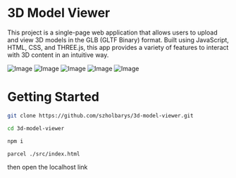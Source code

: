 # 3D Model Viewer

This project is a single-page web application that allows users to upload and view 3D models in the GLB (GLTF Binary) format. Built using JavaScript, HTML, CSS, and THREE.js, this app provides a variety of features to interact with 3D content in an intuitive way.

![Image](https://github.com/user-attachments/assets/457d4bae-058b-4b86-b863-9f03a93175e3)
![Image](https://github.com/user-attachments/assets/3cfa49f7-5db6-4d59-bd3d-18e27b1859fc)
![Image](https://github.com/user-attachments/assets/c1924db6-2cdc-4414-8321-27b23f899f77)
![Image](https://github.com/user-attachments/assets/31e8ea86-bb43-4133-b399-2a614f40ca49)
![Image](https://github.com/user-attachments/assets/8f80b078-a439-4ecb-901a-e52b56988ad7)

# Getting Started

```bash
git clone https://github.com/szholbarys/3d-model-viewer.git
```

```bash
cd 3d-model-viewer
```

```bash
npm i
```

```bash
parcel ./src/index.html
```

then open the localhost link
